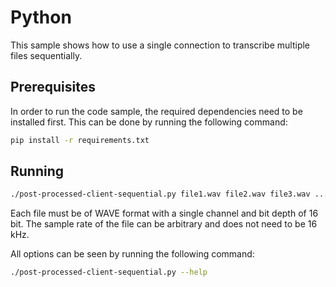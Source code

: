 # Python

This sample shows how to use a single connection to transcribe multiple files sequentially.

## Prerequisites

In order to run the code sample, the required dependencies need to be installed first. This can be done by running the following command:

```sh
pip install -r requirements.txt
```

## Running

```sh
./post-processed-client-sequential.py file1.wav file2.wav file3.wav ...
```

Each file must be of WAVE format with a single channel and bit depth of 16 bit. The sample rate of the file can be arbitrary and does not need to be 16 kHz.

All options can be seen by running the following command:

```sh
./post-processed-client-sequential.py --help
```
